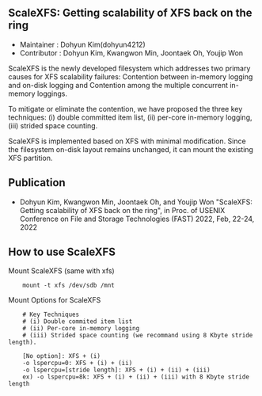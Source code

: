 ScaleXFS: Getting scalability of XFS back on the ring
-----
* Maintainer : Dohyun Kim(dohyun4212)
* Contributor : Dohyun Kim, Kwangwon Min, Joontaek Oh, Youjip Won

ScaleXFS is the newly developed filesystem which addresses two primary causes for XFS scalability failures: Contention between in-memory logging and on-disk logging and Contention among the multiple concurrent in-memory loggings.
 
To mitigate or eliminate the contention, we have proposed the three key techniques: (i) double committed item list, (ii) per-core in-memory logging, (iii) strided space counting.

ScaleXFS is implemented based on XFS with minimal modification. Since the filesystem on-disk layout remains unchanged, it can mount the existing XFS partition.


Publication
-----
* Dohyun Kim, Kwangwon Min, Joontaek Oh, and Youjip Won "ScaleXFS: Getting scalability of XFS back on the ring", in Proc. of USENIX Conference on File and Storage Technologies (FAST) 2022, Feb, 22-24, 2022 

How to use ScaleXFS
-----

Mount ScaleXFS (same with xfs)
        
        mount -t xfs /dev/sdb /mnt

Mount Options for ScaleXFS

        # Key Techniques
        # (i) Double commited item list
        # (ii) Per-core in-memory logging
        # (iii) Strided space counting (we recommand using 8 Kbyte stride length).

        [No option]: XFS + (i)
        -o lspercpu=0: XFS + (i) + (ii)
        -o lspercpu=[stride length]: XFS + (i) + (ii) + (iii)
        ex) -o lspercpu=8k: XFS + (i) + (ii) + (iii) with 8 Kbyte stride length
